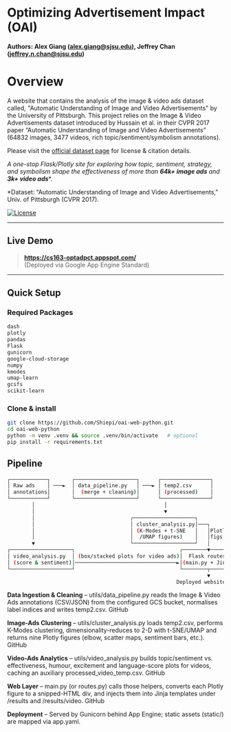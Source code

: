 # Optimizing Advertisement Impact (OAI)

**Authors: Alex Giang (alex.giang@sjsu.edu), Jeffrey Chan (jeffrey.n.chan@sjsu.edu)**

# Overview
A website that contains the analysis of the image & video ads dataset called, "Automatic Understanding of Image and Video Advertisements" by the University of Pittsburgh.
This project relies on the Image & Video Advertisements dataset introduced by Hussain et al. in their CVPR 2017 paper “Automatic Understanding of Image and Video Advertisements” (64832 images, 3477 videos, rich topic/sentiment/symbolism annotations). 


Please visit the [official dataset page](https://people.cs.pitt.edu/~kovashka/ads/) for license & citation details.

*A one-stop Flask/Plotly site for exploring how topic, sentiment, strategy, and symbolism shape the effectiveness of more than **64k+ image ads** and **3k+ video ads***\*.  

\*Dataset: “Automatic Understanding of Image and Video Advertisements,” Univ. of Pittsburgh (CVPR 2017).

[![License](https://img.shields.io/badge/license-MIT-lightgrey.svg)](#) 

---

## Live Demo

> **https://cs163-optadpct.appspot.com/**  
(Deployed via Google App Engine Standard)

---

## Quick Setup

### Required Packages
```bash
dash
plotly
pandas
Flask
gunicorn
google-cloud-storage
numpy
kmodes
umap-learn
gcsfs
scikit-learn
```

### Clone & install

```bash
git clone https://github.com/Shiepi/oai-web-python.git
cd oai-web-python
python -m venv .venv && source .venv/bin/activate   # optional
pip install -r requirements.txt
```


## Pipeline
```bash
┌────────────┐       ┌────────────────────┐      ┌────────────────┐
│ Raw ads    │ ───►  │ data_pipeline.py   │ ───► │ temp2.csv      │
│ annotations│       │  (merge + cleaning)│      │ (processed)    │
└────────────┘       └────────────────────┘      └────────────────┘
        │                                          │
        │                                          ▼
        │                               ┌────────────────────┐
        │                               │ cluster_analysis.py│───┐
        │                               │ (K-Modes + t-SNE   │   │Plotly
        │                               │  /UMAP figures)    │   │figs
        ▼                               └────────────────────┘   │
┌────────────────────┐                                  ┌────────▼────────┐
│ video_analysis.py  │ (box/stacked plots for video ads)│  Flask routes   │
│ (score & sentiment)│─────────────────────────────────►│(main.py + Jinja)│
└────────────────────┘                                  └────────┬────────┘
                                                                 ▼
                                                       Deployed website

```

**Data Ingestion & Cleaning** – utils/data_pipeline.py reads the Image & Video Ads annotations (CSV/JSON) from the configured GCS bucket, normalises label indices and writes temp2.csv. 
GitHub

**Image-Ads Clustering** – utils/cluster_analysis.py loads temp2.csv, performs K-Modes clustering, dimensionality-reduces to 2-D with t-SNE/UMAP and returns nine Plotly figures (elbow, scatter maps, sentiment bars, etc.). 
GitHub

**Video-Ads Analytics** – utils/video_analysis.py builds topic/sentiment vs. effectiveness, humour, excitement and language-score plots for videos, caching an auxiliary processed_video_temp.csv. 
GitHub

**Web Layer** – main.py (or routes.py) calls those helpers, converts each Plotly figure to a snipped-HTML div, and injects them into Jinja templates under /results and /results/video. 
GitHub

**Deployment** – Served by Gunicorn behind App Engine; static assets (static/) are mapped via app.yaml. 

